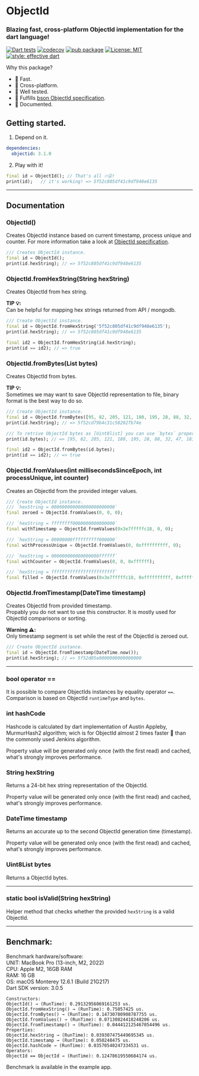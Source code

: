 # ObjectId

### Blazing fast, cross-platform ObjectId implementation for the dart language!

[![Dart tests](https://github.com/gonuit/dart_objectid/actions/workflows/test.yml/badge.svg?branch=master)](https://github.com/gonuit/dart_objectid/actions/workflows/test.yml)
[![codecov](https://codecov.io/gh/gonuit/dart_objectid/branch/master/graph/badge.svg)](https://codecov.io/gh/gonuit/dart_objectid)
[![pub package](https://img.shields.io/pub/v/objectid.svg)](https://pub.dartlang.org/packages/objectid)
[![License: MIT](https://img.shields.io/badge/license-MIT-blue.svg)](https://opensource.org/licenses/MIT)
[![style: effective dart](https://img.shields.io/badge/style-lints/recommended-40c4ff.svg)](https://github.com/tenhobi/effective_dart)
  
Why this package?
- 🚀 Fast.
- 📱 Cross-platform.
- 🧪 Well tested.
- 📒 Fulfills [bson ObjectId specification](https://github.com/mongodb/specifications/blob/master/source/bson-objectid/objectid.md).
- 📝 Documented.


## Getting started.
1. Depend on it.
```yml
dependencies:
  objectid: 3.1.0
```
2. Play with it!
```dart
final id = ObjectId(); // That's all 🔥😮!
print(id);   // it's working! => 5f52c805df41c9df948e6135
```

***

## Documentation

### **ObjectId()**
Creates ObjectId instance based on current timestamp, process unique and counter. For more information take a look at [ObjectId specification](https://github.com/mongodb/specifications/blob/master/source/objectid.rst). 
```dart
/// Creates ObjectId instance.
final id = ObjectId();
print(id.hexString); // => 5f52c805df41c9df948e6135
```

### **ObjectId.fromHexString(String hexString)**
Creates ObjectId from hex string.  
  
**TIP 💡:**   
Can be helpful for mapping hex strings returned from API / mongodb.
```dart
/// Create ObjectId instance.
final id = ObjectId.fromHexString('5f52c805df41c9df948e6135');
print(id.hexString); // => 5f52c805df41c9df948e6135

final id2 = ObjectId.fromHexString(id.hexString);
print(id == id2); // => true
```

### ObjectId.fromBytes(List<int> bytes)
Creates ObjectId from bytes.  
  
**TIP 💡:**   
Sometimes we may want to save ObjectId representation to file, binary format is the best way to do so.
```dart
/// Create ObjectId instance.
final id = ObjectId.fromBytes([95, 82, 205, 121, 180, 195, 28, 88, 32, 47, 183, 78]);
print(id.hexString); // => 5f52cd79b4c31c58202fb74e

/// To retrive ObjectId bytes as [Uint8list] you can use `bytes` property.
print(id.bytes); // => [95, 82, 205, 121, 180, 195, 28, 88, 32, 47, 183, 78]

final id2 = ObjectId.fromBytes(id.bytes);
print(id == id2); // => true
```

### ObjectId.fromValues(int millisecondsSinceEpoch, int processUnique, int counter)
Creates an ObjectId from the provided integer values.  
  
```dart
/// Create ObjectId instance.
/// `hexString = 000000000000000000000000`
final zeroed = ObjectId.fromValues(0, 0, 0);

/// `hexString = ffffffff0000000000000000`
final withTimestamp = ObjectId.fromValues(0x3e7fffffc18, 0, 0); 

/// `hexString = 00000000ffffffffff000000`
final withProcessUnique = ObjectId.fromValues(0, 0xffffffffff, 0); 

/// `hexString = 000000000000000000ffffff`
final withCounter = ObjectId.fromValues(0, 0, 0xffffff);

/// `hexString = ffffffffffffffffffffffff`
final filled = ObjectId.fromValues(0x3e7fffffc18, 0xffffffffff, 0xffffff);
```

### ObjectId.fromTimestamp(DateTime timestamp)
Creates ObjectId from provided timestamp.  
Propably you do not want to use this constructor. It is mostly used for ObjectId comparisons or sorting.  
  
**Warning ⚠️:**   
Only timestamp segment is set while the rest of the ObjectId is zeroed out.
```dart
/// Create ObjectId instance.
final id = ObjectId.fromTimestamp(DateTime.now());
print(id.hexString); // => 5f52d05e0000000000000000
```

***

### bool operator ==
It is possible to compare ObjectIds instances by equality operator `==`.  
Comparison is based on ObjectId `runtimeType` and `bytes`.

### int hashCode
Hashcode is calculated by dart implementation of Austin Appleby, MurmurHash2 algorithm; wich is for ObjectId almost 2 times faster 🚀 than the commonly used Jenkins algorithm.  
  
Property value will be generated only once (with the first read) and cached, what's strongly improves performance.

### String hexString
Returns a 24-bit hex string representation of the ObjectId.
  
Property value will be generated only once (with the first read) and cached, what's strongly improves performance.

### DateTime timestamp
Returns an accurate up to the second ObjectId generation time (timestamp).  
  
Property value will be generated only once (with the first read) and cached, what's strongly improves performance.

### Uint8List bytes
Returns a ObjectId bytes.  

***

### static bool isValid(String hexString)
Helper method that checks whether the provided `hexString` is a valid ObjectId. 

***

## Benchmark:
Benchmark hardware/software:  
UNIT: MacBook Pro (13-inch, M2, 2022)  
CPU: Apple M2, 16GB RAM  
RAM: 16 GB  
OS: macOS Monterey 12.6.1 (Build 21G217)  
Dart SDK version: 3.0.5
  
```
Constructors:
ObjectId() → (RunTime): 0.29132956069161253 us.
ObjectId.fromHexString() → (RunTime): 0.75057425 us.
ObjectId.fromBytes() → (RunTime): 0.14730780908787755 us.
ObjectId.fromValues() → (RunTime): 0.07130824418248206 us.
ObjectId.fromTimestamp() → (RunTime): 0.044412125467054496 us.
Properties:
ObjectId.hexString → (RunTime): 0.039307475449695345 us.
ObjectId.timestamp → (RunTime): 0.050248475 us.
ObjectId.hashCode → (RunTime): 0.03570540247334531 us.
Operators:
ObjectId == ObjectId → (RunTime): 0.12478619550684174 us.
```
  
Benchmark is available in the example app.
 

